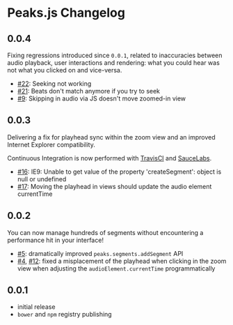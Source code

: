 # Peaks.js Changelog

## 0.0.4

Fixing regressions introduced since `0.0.1`, related to inaccuracies between audio playback, user interactions
and rendering: what you could hear was not what you clicked on and vice-versa.

- [#22](https://github.com/bbcrd/peaks.js/issue/22): Seeking not working
- [#21](https://github.com/bbcrd/peaks.js/issue/21): Beats don't match anymore if you try to seek
- [#9](https://github.com/bbcrd/peaks.js/issue/9): Skipping in audio via JS doesn't move zoomed-in view

## 0.0.3

Delivering a fix for playhead sync within the zoom view and an improved Internet Explorer compatibility.

Continuous Integration is now performed with [TravisCI](https://travis-ci.org/bbcrd/peaks.js) and [SauceLabs](http://saucelabs.com/).

- [#16](https://github.com/bbcrd/peaks.js/issue/16): IE9: Unable to get value of the property 'createSegment': object is null or undefined
- [#17](https://github.com/bbcrd/peaks.js/issue/17): Moving the playhead in views should update the audio element currentTime

## 0.0.2

You can now manage hundreds of segments without encountering a performance hit in your interface!

- [#5](https://github.com/bbcrd/peaks.js/issue/5): dramatically improved `peaks.segments.addSegment` API
- [#4](https://github.com/bbcrd/peaks.js/issue/4), [#12](https://github.com/bbcrd/peaks.js/issue/12): fixed a misplacement of the playhead when clicking in the zoom view when adjusting the `audioElement.currentTime` programmatically

## 0.0.1

- initial release
- `bower` and `npm` registry publishing